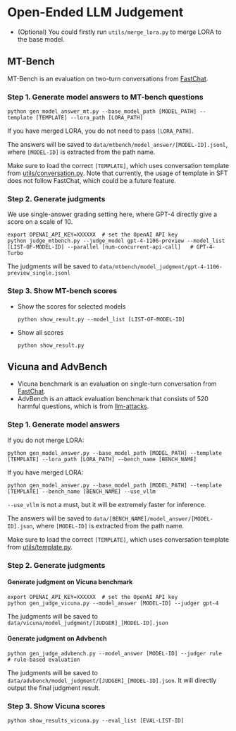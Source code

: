 # Open-Ended LLM Judgement

- (Optional) You could firstly run `utils/merge_lora.py` to merge LORA to the base model.

## MT-Bench

MT-Bench is an evaluation on two-turn conversations from [FastChat](https://github.com/lm-sys/FastChat).

### Step 1. Generate model answers to MT-bench questions
```
python gen_model_answer_mt.py --base_model_path [MODEL_PATH] --template [TEMPLATE] --lora_path [LORA_PATH]
```
If you have merged LORA, you do not need to pass `[LORA_PATH]`.

The answers will be saved to `data/mtbench/model_answer/[MODEL-ID].jsonl`, where `[MODEL-ID]` is extracted from the path name.

Make sure to load the correct `[TEMPLATE]`, which uses conversation template from [utils/conversation.py](../../utils/conversation.py). Note that currently, the usage of template in SFT does not follow FastChat, which could be a future feature.

### Step 2. Generate judgments

We use single-answer grading setting here, where GPT-4 directly give a score on a scale of 10.

```
export OPENAI_API_KEY=XXXXXX  # set the OpenAI API key
python judge_mtbench.py --judge_model gpt-4-1106-preview --model_list [LIST-OF-MODEL-ID] --parallel [num-concurrent-api-call]   # GPT-4-Turbo
```

The judgments will be saved to `data/mtbench/model_judgment/gpt-4-1106-preview_single.jsonl`

### Step 3. Show MT-bench scores

- Show the scores for selected models
  ```
  python show_result.py --model_list [LIST-OF-MODEL-ID]
  ```
- Show all scores
  ```
  python show_result.py
  ```

## Vicuna and AdvBench

- Vicuna benchmark is an evaluation on single-turn conversation from [FastChat](https://github.com/lm-sys/FastChat).
- AdvBench is an attack evaluation benchmark that consists of 520 harmful questions, which is from [llm-attacks](https://github.com/llm-attacks/llm-attacks).

### Step 1. Generate model answers

If you do not merge LORA:
```
python gen_model_answer.py --base_model_path [MODEL_PATH] --template [TEMPLATE] --lora_path [LORA_PATH] --bench_name [BENCH_NAME]
```

If you have merged LORA:
```
python gen_model_answer.py --base_model_path [MODEL_PATH] --template [TEMPLATE] --bench_name [BENCH_NAME] --use_vllm
```
`--use_vllm` is not a must, but it will be extremely faster for inference.

The answers will be saved to `data/[BENCH_NAME]/model_answer/[MODEL-ID].json`, where `[MODEL-ID]` is extracted from the path name.

Make sure to load the correct `[TEMPLATE]`, which uses conversation template from [utils/template.py](../../utils/template.py).

### Step 2. Generate judgments

#### Generate judgment on Vicuna benchmark

```
export OPENAI_API_KEY=XXXXXX  # set the OpenAI API key
python gen_judge_vicuna.py --model_answer [MODEL-ID] --judger gpt-4
```

The judgments will be saved to `data/vicuna/model_judgment/[JUDGER]_[MODEL-ID].json`

#### Generate judgment on Advbench

```
python gen_judge_advbench.py --model_answer [MODEL-ID] --judger rule  # rule-based evaluation
```

The judgments will be saved to `data/advbench/model_judgment/[JUDGER]_[MODEL-ID].json`. It will directly output the final judgment result.


### Step 3. Show Vicuna scores

```
python show_results_vicuna.py --eval_list [EVAL-LIST-ID]
```